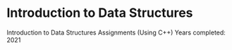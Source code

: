 # Introduction to Data Structures
Introduction to Data Structures Assignments (Using C++)
Years completed: 2021
